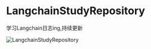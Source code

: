 # LangchainStudyRepository
学习Langchain日志ing,持续更新

![LangchainStudyRepository](https://socialify.git.ci/xieleihan/LangchainStudyRepository/image?description=1&font=Source%20Code%20Pro&forks=1&issues=1&language=1&logo=https%3A%2F%2Favatars.githubusercontent.com%2Fu%2F57227318%3Fv%3D4&name=1&owner=1&pattern=Floating%20Cogs&pulls=1&stargazers=1&theme=Light)
